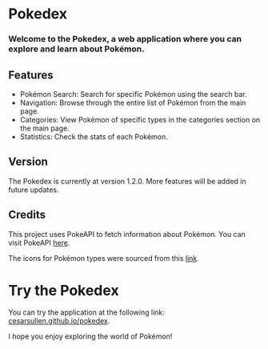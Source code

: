 # Pokedex

### Welcome to the Pokedex, a web application where you can explore and learn about Pokémon.

## Features

- Pokémon Search: Search for specific Pokémon using the search bar.
- Navigation: Browse through the entire list of Pokémon from the main page.
- Categories: View Pokémon of specific types in the categories section on the main page.
- Statistics: Check the stats of each Pokémon.

## Version

The Pokedex is currently at version 1.2.0. More features will be added in future updates.

## Credits

This project uses PokeAPI to fetch information about Pokémon. You can visit PokeAPI [here](pokeapi.co).

The icons for Pokémon types were sourced from this [link](https://github.com/duiker101/pokemon-type-svg-icons).

# Try the Pokedex

You can try the application at the following link: [cesarsullen.github.io/pokedex](cesarsullen.github.io/pokedex).

I hope you enjoy exploring the world of Pokémon!
